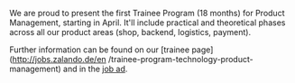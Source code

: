 
We are proud to present the first Trainee Program (18 months) for Product
Management, starting in April. It'll include practical and theoretical phases
across all our product areas (shop, backend, logistics, payment).

Further
information can be found on our [trainee page](http://jobs.zalando.de/en
/trainee-program-technology-product-management) and in the [job
ad](https://jobs.zalando.de/jobportal/index.php?ac=jobad&id=1119).

